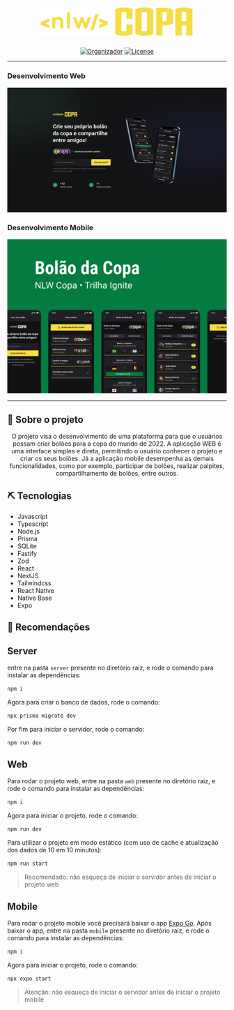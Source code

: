 <p align="center">
  <a href="" rel="noopener">
 <img src="https://raw.githubusercontent.com/herissontiburcio/nlw-copa-trilha-ignite/8ee74f6832edfe153647558cfa39fabab1acbd0d/imgs/logo.svg" alt="<nlw/> COPA" width="350px"></a>
</p>
<h3 align="center"></h3>

<div align="center">

[![Organizador](https://img.shields.io/static/v1?label=Realização&message=rocketseat&color=blueviolet)](sdf)
[![License](https://img.shields.io/badge/license-MIT-blue.svg)](LICENSE.md)

</div>

---

### Desenvolvimento Web

<img src="https://raw.githubusercontent.com/herissontiburcio/nlw-copa-trilha-ignite/main/imgs/page.png" alt="Página WEB" width="full">

### Desenvolvimento Mobile

<img src="https://raw.githubusercontent.com/herissontiburcio/nlw-copa-trilha-ignite/main/imgs/Capa.png" alt="Tela Login mobile" width="full">

<br>

---

## 📱 Sobre o projeto

<p align="center">O projeto visa o desenvolvimento de uma plataforma para que o usuários possam criar bolões para a copa do mundo de 2022. A aplicação WEB é uma interface simples e direta, permitindo o usuário conhecer o projeto e criar os seus bolões. Já a aplicação mobile desempenha as demais funcionalidades, como por exemplo, participar de bolões, realizar palpites, compartilhamento de bolões, entre outros.</p>

## ⛏️ Tecnologias

- Javascript
- Typescript
- Node.js
- Prisma
- SQLite
- Fastify
- Zod
- React
- NextJS
- Tailwindcss
- React Native
- Native Base
- Expo

## 🚀 Recomendações

## Server

entre na pasta `server` presente no diretório raiz, e rode o comando para instalar as dependências:

```bash
npm i
```

Agora para criar o banco de dados, rode o comando:

```bash
npx prisma migrate dev
```

Por fim para iniciar o servidor, rode o comando:

```bash
npm run dev
```

## Web

Para rodar o projeto web, entre na pasta `web` presente no diretório raiz, e rode o comando para instalar as dependências:

```bash
npm i
```

Agora para iniciar o projeto, rode o comando:

```bash
npm run dev
```

Para utilizar o projeto em modo estático (com uso de cache e atualização dos dados de 10 em 10 minutos):

```bash
npm run start
```

> Recomendado: não esqueça de iniciar o servidor antes de iniciar o projeto web
## Mobile

Para rodar o projeto mobile você precisará baixar o app [Expo Go](https://expo.dev/client).
Após baixar o app, entre na pasta `mobile` presente no diretório raiz, e rode o comando para instalar as dependências:

```bash
npm i
```

Agora para iniciar o projeto, rode o comando:

```bash
npx expo start
```

> Atenção: não esqueça de iniciar o servidor antes de iniciar o projeto mobile

